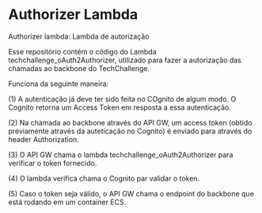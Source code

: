 # Authorizer Lambda
Authorizer lambda: Lambda de autorização

Esse repositório contém o código do Lambda techchallenge_oAuth2Authorizer, utilizado para fazer a autorização das chamadas ao backbone do TechChallenge.

Funciona da seguinte maneira:

(1) A autenticação já deve ter sido feita no COgnito de algum modo.  O Cognito retorna um Access Token em resposta a essa autenticação.

(2) Na chamada ao backbone através do API GW, um access token  (obtido previamente através da auteticação no Cognito) é enviado para através do header Authorization.

(3) O API GW chama o lambda techchallenge_oAuth2Authorizer para verificar o token fornecido.

(4) O lambda verifica chama o Cognito par validar o token.

(5) Caso o token seja válido, o API GW chama o endpoint do backbone que está rodando em um container ECS.


#
